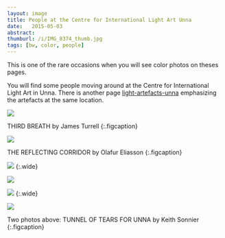 ```yaml
---
layout: image
title: People at the Centre for International Light Art Unna
date:   2015-05-03
abstract: 
thumburl: /i/IMG_8374_thumb.jpg
tags: [bw, color, people]
---
```

This is one of the rare occasions when you will see color photos on theses pages. 

You will find some people moving around at the Centre for International Light Art in Unna. There is another page [light-artefacts-unna]({{site.url}}/light-artefacts-unna) emphasizing the artefacts at the same location. 

![]({{site.url}}/i/IMG_8374.jpg)

THIRD BREATH by James Turrell
{:.figcaption}

![]({{site.url}}/i/IMG_8282.jpg)

THE REFLECTING CORRIDOR by Olafur Eliasson
{:.figcaption}


![]({{site.url}}/i/IMG_8347.jpg)
{:.wide}

![]({{site.url}}/i/IMG_8275.jpg)


![]({{site.url}}/i/IMG_8258.jpg)
{:.wide}

![]({{site.url}}/i/IMG_8256.jpg)

Two photos above: TUNNEL OF TEARS FOR UNNA by Keith Sonnier
{:.figcaption}